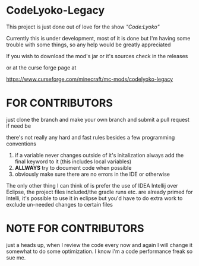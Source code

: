 # CodeLyoko-Legacy
This project is just done out of love for the show _"Code:Lyoko"_ 


Currently this is under development, most of it is done but
I'm having some trouble with some things, so any help would be greatly appreciated


If you wish to download the mod's jar or it's sources
check in the releases

or at the curse forge page at


https://www.curseforge.com/minecraft/mc-mods/codelyoko-legacy



# FOR CONTRIBUTORS

just clone the branch and make your own branch and submit a pull request if need be

there's not really any hard and fast rules besides a few programming conventions

   1. if a variable never changes outside of it's initalization always add the final keyword to it (this includes local variables)
   2. **ALLWAYS** try to document code when possible
   3. obviously make sure there are no errors in the IDE or otherwise

The only other thing I can think of is prefer the use of IDEA Intellij over Eclipse,
the project files included/the gradle runs etc. are already primed for Intelli, it's possible to use it in eclipse but you'd have to do
extra work to exclude un-needed changes to certain files

# NOTE FOR CONTRIBUTORS
   just a heads up, when I review the code every now and again I will change it somewhat to do some optimization. I know
   i'm a code performance freak so sue me.
